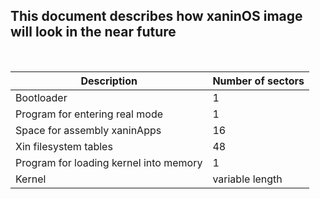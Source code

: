 
## This document describes how xaninOS image will look in the near future

<br>

| Description      | Number of sectors |
| -----------                           | -----------   |
| Bootloader                            | 1             |
| Program for entering real mode        | 1             |
| Space for assembly xaninApps          | 16            |
| Xin filesystem tables                 | 48            |
| Program for loading kernel into memory| 1             |
| Kernel                                | variable length
